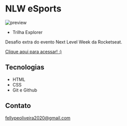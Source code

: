  # NLW eSports 

 ![preview](.assets/1fellype.github.io_meus-filmes-favoritos_.png)
 
 - Trilha Explorer

 Desafio extra do evento Next Level Week da Rocketseat.

 [Clique aqui para acessar! :)](https://1fellype.github.io/meus-filmes-favoritos/)

## Tecnologias

- HTML
- CSS
- Git e Github

## Contato

fellypeoliveira2020@gmail.com